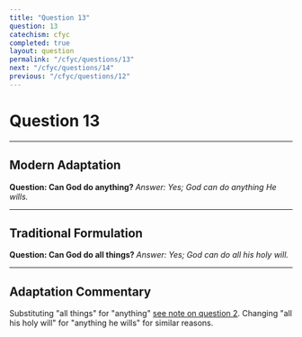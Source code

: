 ```yaml
---
title: "Question 13"
question: 13
catechism: cfyc
completed: true
layout: question
permalink: "/cfyc/questions/13"
next: "/cfyc/questions/14"
previous: "/cfyc/questions/12"
---
```

# Question 13
---
## Modern Adaptation
<strong>
    Question: Can God do anything?
</strong>

<em>
    Answer: Yes; God can do anything He wills.
</em>

---
## Traditional Formulation
<strong>
    Question: Can God do all things?
</strong>

<em>
    Answer: Yes; God can do all his holy will.
</em>

---
## Adaptation Commentary
Substituting "all things" for "anything" [see note on question 2](/cfyc/questions/2).
Changing "all his holy will" for "anything he wills" for similar reasons.
